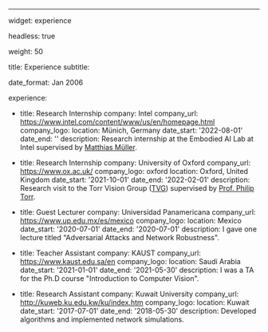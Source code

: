 <!-- ---
widget: experience
date_format: Jan 2006
experience:
  - title: Machine learning geophysicist 
    company: Saudi Aramco
    company_url: "https://www.aramco.com/"
    company_logo: org-gc
    location: Saudi Arabia
    date_start: 2021-06-20
    date_end: 2021-09-19
    description: Developing a machine learning models to invert rock properties, specifically acoustic impedance, Vp/Vs and density
from field seismic data.
  - title: Teaching Assistant
    company: KAUST
    company_url: "https://www.kaust.edu.sa/en"
    company_logo: org-x
    location: Saudi Arabia
    date_start: 2020-08-30
    date_end: 2020-12-10
    description:  Assist in teaching a seismic imaging course. 
widget_id: Experience
headless: true
weight: 50
title: Experience
subtitle: null
design:
  columns: "2"
---
 -->
---
<!-- # An instance of the Experience widget.
# Documentation: https://wowchemy.com/docs/page-builder/ -->
widget: experience

<!-- # This file represents a page section. -->
headless: true

<!-- # Order that this section appears on the page. -->
weight: 50

title: Experience
subtitle:

<!-- # Date format for experience -->
<!-- #   Refer to https://wowchemy.com/docs/customization/#date-format -->
date_format: Jan 2006

<!-- # Experiences.
#   Add/remove as many `experience` items below as you like.
#   Required fields are `title`, `company`, and `date_start`.
#   Leave `date_end` empty if it's your current employer.
#   Begin multi-line descriptions with YAML's `|2-` multi-line prefix. -->
experience:
  - title: Research Internship
    company: Intel
    company_url: https://www.intel.com/content/www/us/en/homepage.html
    company_logo: 
    location: Münich, Germany
    date_start: '2022-08-01'
    date_end: ''
    description: Research internship at the Embodied AI Lab at Intel supervised by [Matthias Müller](https://matthias.pw/).
    
  - title: Research Internship
    company: University of Oxford
    company_url: https://www.ox.ac.uk/
    company_logo: oxford
    location: Oxford, United Kingdom
    date_start: '2021-10-01'
    date_end: '2022-02-01'
    description: Research visit to the Torr Vision Group ([TVG](https://torrvision.com/)) supervised by [Prof. Philip Torr](https://scholar.google.com/citations?user=kPxa2w0AAAAJ&hl=en).

  - title: Guest Lecturer
    company: Universidad Panamericana
    company_url: https://www.up.edu.mx/es/mexico
    company_logo: 
    location: Mexico
    date_start: '2020-07-01'
    date_end: '2020-07-01'
    description: I gave one lecture titled "Adversarial Attacks and Network Robustness".
    
  - title: Teacher Assistant
    company: KAUST
    company_url: https://www.kaust.edu.sa/en
    company_logo: 
    location: Saudi Arabia
    date_start: '2021-01-01'
    date_end: '2021-05-30'
    description: I was a TA for the Ph.D course "Introduction to Computer Vision".
    
  - title: Research Assistant
    company: Kuwait University
    company_url: http://kuweb.ku.edu.kw/ku/index.htm
    company_logo: 
    location: Kuwait
    date_start: '2017-07-01'
    date_end: '2018-05-30'
    description: Developed algorithms and implemented network simulations.
    



